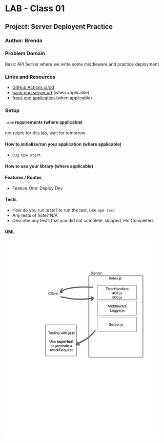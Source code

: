 # LAB - Class 01

## Project: Server Deployent Practice

### Author: Brenda 

### Problem Domain  

Basic API Server where we write some middleware and practice deployment

### Links and Resources

- [GitHub Actions ci/cd](https://github.com/rkgallaway/server-deployment-practice-d51/actions) 
- [back-end server url](http://xyz.com) (when applicable)
- [front-end application](http://xyz.com) (when applicable)

### Setup

#### `.env` requirements (where applicable)

not reqire for this lab, wait for tomorrow

#### How to initialize/run your application (where applicable)

- e.g. `npm start`

#### How to use your library (where applicable)

#### Features / Routes

- Feature One: Deploy Dev

#### Tests

- How do you run tests?
to run the test, use `npm test`
- Any tests of note?
N/A
- Describe any tests that you did not complete, skipped, etc
Completed.

#### UML

![lab01_UML](./assets/lab-01uml.jpg)
